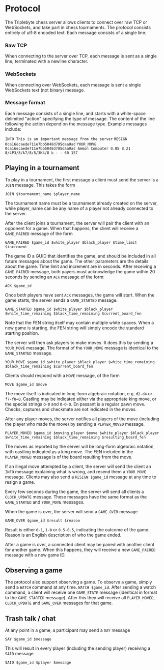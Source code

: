 # Protocol

The Triplebyte chess server allows clients to connect over raw TCP or WebSockets, and take part in chess tournaments. The protocol consists entirely of utf-8 encoded text. Each message consists of a single line.

### Raw TCP
When connecting to the server over TCP, each message is sent as a single line, terminated with a newline character.

### WebSockets
When connecting over WebSockets, each message is sent a single WebSockets text (not binary) message.

### Message format
Each message consists of a single line, and starts with a white-space delimited "action" specifying the type of message. The content of the line following the action depend on the message type. Example messages include:

`INFO This is an important message from the server`
`RESIGN 0ca16ecaede711e7bb5048d705daa9ad`
`YOUR_MOVE 0ca16ecaede711e7bb5048d705daa9ad Ammon Computer 0.85 8.21 8/4P3/8/k7/8/8/3K4/8 b - - 60 157`

## Playing in a tournament
To play in a tournament, the first message a client must send the server is a `JOIN` message. This takes the form

`JOIN $tournament_name $player_name`

The tournament name must be a tournament already created on the server, while player_name can be any name of a player not already connected to the server.

After the client joins a tournament, the server will pair the client with an opponent for a game. When that happens, the client will receive a `GAME_PAIRED` message of the form

`GAME_PAIRED $game_id $white_player $black_player $time_limit $increment`

The game ID a GUID that identifies the game, and should be included in all future messages about the game. The other parameters are the details about the game. Time limit and increment are in seconds. After receiving a `GAME_PAIRED` message, both payers must acknowledge the game within 20 seconds by sending an `ACK` message of the form:

`ACK $game_id`

Once both players have sent `ACK` messages, the game will start. When the game starts, the server sends a `GAME_STARTED` message.

`GAME_STARTED $game_id $white_player $black_player $white_time_remaining $black_time_remaining $current_board_fen`

Note that the FEN string itself may contain multiple white spaces. When a new game is starting, the FEN string will simply encode the standard starting position.

The server will then ask players to make moves. It does this by sending a `YOUR_MOVE` message. The format of the `YOUR_MOVE` message is identical to the `GAME_STARTED` message.

`YOUR_MOVE $game_id $white_player $black_player $white_time_remaining $black_time_remaining $current_board_fen`

Clients should respond with a `MOVE` message, of the form

`MOVE $game_id $move`

The move itself is indicated in long-form algebraic notation, e.g. `d2-d4` or `f7-f8=Q`. Castling may be indicated either via the appropriate king move, or the special strings `O-O` and `O-O-O`. En passant is a regular pawn move. Checks, captures and checkmate are not indicated in the moves.

After any player moves, the server notifies all players of the move (including the player who made the move) by sending a `PLAYER_MOVED` message.

`PLAYER_MOVED $game_id $moving_player $move $white_player $black_player $white_time_remaining $black_time_remaining $resulting_board_fen`

The moves as reported by the server will be long-form algebraic notation, with castling indicated as a king move. The FEN included in the `PLAYER_MOVED` message is of the board resulting from the move.

If an illegal move attempted by a client, the server will send the client an `INFO` message explaining what is wrong, and resend them a `YOUR_MOVE` message. Clients may also send a `RESIGN $game_id` message at any time to resign a game.

Every few seconds during the game, the server will send all clients a `CLOCK_UPDATE` message. These messages have the same format as the `GAME_STARTED` and `YOUR_MOVE` messages.

When the game is over, the server will send a `GAME_OVER` message

`GAME_OVER $game_id $result $reason`

Result is either `0-1`, `1-0` or `0.5-0.5`, indicating the outcome of the game. Reason is an English description of who the game ended.

After a game is over, a connected client may be paired with another client for another game. When this happens, they will receive a  new `GAME_PAIRED` message with a new game ID.


## Observing a game

The protocol also support observing a game. To observe a game, simply send a `WATCH` command at any time.
`WATCH $game_id`. After sending a watch command, a client will receive one `GAME_STATE` message (identical in format to the `GAME_STARTED` message). After this they will receive all `PLAYER_MOVED`, `CLOCK_UPDATE` and `GAME_OVER` messages for that game.

## Trash talk / chat
At any point in a game, a participant may send a `SAY` message

`SAY $game_id $message`

This will result in every player (including the sending player) receiving a `SAID` message

`SAID $game_id $player $message`

